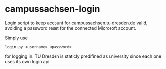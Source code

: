 # campussachsen-login
Login script to keep account for campussachsen.tu-dresden.de valid, avoiding a password reset for the connected Microsoft account.

Simply use
```
login.py <username> <password>
```
for logging in. TU Dresden is staticly predifined as university since each one uses its own login api.